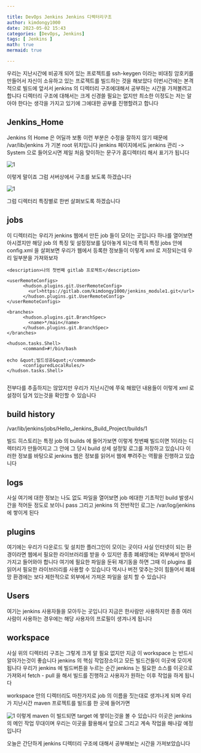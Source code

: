 ```yaml
---

title: DevOps Jenkins Jenkins 디렉터리구조
author: kimdongy1000
date: 2023-05-02 15:43
categories: [DevOps, Jenkins]
tags: [ Jenkins ]
math: true
mermaid: true

---
```


우리는 지난시간에 비공개 되어 있는 프로젝트를 ssh-keygen 이라는 비대칭 암호키를 만들어서 자신이 소유하고 있는 프로젝트를 빌드하는 것을 해보았다 이번시간에는 본격적으로 빌드에 앞서서 
jenkins 의 디렉터리 구조에대해서 공부하는 시간을 가져볼려고 합니다 디렉터리 구조에 대해서는 크게 신경쓸 필요는 없지만 최소한 이정도는 저는 알아야 한다는 생각을 가지고 있기에 그에대한 공부를 진행할려고 합니다 

## Jenkins_Home 
Jenkins 의 Home 은 어딜까 보통 이런 부분은 수정을 잘하지 않기 때문에 /var/lib/jenkins 가 기본 root 위치입니다 
jenkins 페이지에서도 jenkins 관리 -> System 으로 들어오시면 제일 처음 맞이하는 문구가 홈디렉터리 해서 표기가 됩니다 

![1](https://github.com/time-kimdongy1000/ImageStore/assets/58513678/c5de5741-e63e-4016-80d0-b977d87f03c9)

이렇게 말이죠 그럼 서버상에서 구조를 보도록 하겠습니다 

![1](https://github.com/time-kimdongy1000/ImageStore/assets/58513678/f1744d68-9192-4f23-9aea-7d1015ee4596)

그럼 디렉터리 특징별로 한번 살펴보도록 하겠습니다 

## jobs 
이 디렉터리는 우리가 jenkins 웹에서 만든 job 들이 모이는 곳입니다 하나를 열어보면 아시겠지만 해당 job 의 특징 및 설정정보를 담아놓게 되는데 
특히 특정 jobs 안에 config.xml 을 살펴보면 우리가 웹에서 등록한 정보들이 이렇게 xml 로 저장되는데 우리 일부분을 가져와보자 

```
<description>나의 첫번째 gitlab 프로젝트</description>

<userRemoteConfigs>
      <hudson.plugins.git.UserRemoteConfig>
        <url>https://gitlab.com/kimdongy1000/jenkins_module1.git</url>
      </hudson.plugins.git.UserRemoteConfig>
</userRemoteConfigs>

<branches>
      <hudson.plugins.git.BranchSpec>
        <name>*/main</name>
      </hudson.plugins.git.BranchSpec>
</branches>

<hudson.tasks.Shell>
      <command>#!/bin/bash

echo &quot;빌드성공&quot;</command>
      <configuredLocalRules/>
</hudson.tasks.Shell>


```

전부다를 추출하지는 않았지만 우리가 지난시간에 쭈욱 해왔던 내용들이 이렇게 xml 로 설정이 담겨 있는것을 확인할 수 있습니다 

## build history 
/var/lib/jenkins/jobs/Hello_Jenkins_Build_Project/builds/1 

빌드 히스토리는 특정 job 의 builds 에 들어가보면 이렇게 첫번째 빌드이면 1이라는 디렉터리가 만들어지고 그 안에 그 당시 build 상세 설정및 
로그를 저장하고 있습니다 이러한 정보를 바탕으로 jenkins 웹은 정보를 읽어서 웹에 뿌려주는 역활을 진행하고 있습니다 

## logs 
사실 여기에 대한 정보는 나도 없도 파일을 열어보면 job 에대한 기초적인 build 발생시간을 적어둔 정도로 보이니 pass 
그리고 jenkins 의 전반적인 로그는 /var/log/jenkins 에 쌓이게 된다 

## plugins
여기에는 우리가 다운로드 및 설치한 플러그인이 모이는 곳이다 사실 인터넷이 되는 환경이라면 웹에서 필요한 라이브러리를 받을 수 있지만 종종 폐쇄망에는 
외부에서 받아서 가지고 들어와야 합니다 여기에 필요한 파일을 둔뒤 재기동을 하면 그때 이 plugins 를 읽어서 필요한 라이브러리를 사용할 수 있습니다 
역시나 버전 맞추는것이 힘들어서 폐쇄망 환경에는 보다 제한적으로 외부에서 가져온 파일을 설치 할 수 있습니다 

## Users 
여기는 jenkins 사용자들을 모아두는 곳입니다 지금은 한사람만 사용하지만 종종 여러사람이 사용하는 경우에는 해당 사용자의 프로필이 생겨나게 됩니다 

## workspace 
사실 위의 디렉터리 구조는 그렇게 크게 알 필요 없지만 지금 이 workspace 는 반드시 알아가는것이 좋습니다 jenkins 의 핵심 작업장소이고 
모든 빌드건들이 이곳에 모이게 됩니다 우리가 jenkins 에 빌드버튼을 누르는 순간 jenkins 는 필요한 소스를 이곳으로 가져와서 fetch - pull 을 해서 빌드를 진행하고 
사용자가 원하는 이후 작업을 하게 됩니다 

workspace 안의 디렉터리도 마찬가지로 job 의 이름을 짓는대로 생겨나게 되며 우리가 지난시간 maven 프로젝트를 빌드를 한 곳에 들어가면 

![1](https://github.com/time-kimdongy1000/ImageStore/assets/58513678/99247d4f-8c07-4466-a5da-aec2efe51af4)
이렇게 maven 이 빌드되면 target 에 쌓이는것을 볼 수 있습니다 이곳은 jenkins 의 메인 작업 무대이며 우리는 이곳을 활용해서 앞으로 그리고 계속 작업을 해나갈 예정입니다 

오늘은 간단하게 jenkins 디렉터리 구조에 대해서 공부해보는 시간을 가져보았습니다 

